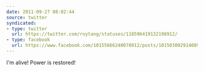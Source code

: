 ```yaml
---
date: 2011-09-27 08:02:44
source: twitter
syndicated:
- type: twitter
  url: https://twitter.com/roytang/statuses/118596419132198912/
- type: facebook
  url: https://www.facebook.com/10155666240078912/posts/10150309291408912
---
```


I'm alive! Power is restored!
